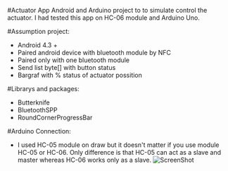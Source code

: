 #Actuator App
Android and Arduino project to to simulate control the actuator. I had tested this app on HC-06 module and Arduino Uno. 

#Assumption project:
- Android 4.3 +
- Paired android device with bluetooth module by NFC
- Paired only with one bluetooth module
- Send list byte[] with button status
- Bargraf with % status of actuator possition

#Librarys and packages:
- Butterknife 
- BluetoothSPP
- RoundCornerProgressBar

#Arduino Connection:
- I used HC-05 module on draw but it doesn't matter if you use module HC-05 or HC-06. Only difference is that HC-05 can act as a slave and master whereas HC-06 works only as a slave. 
![ScreenShot](https://cloud.githubusercontent.com/assets/12597823/20239854/d7f93aa8-a90a-11e6-9742-56858967ce96.png)




